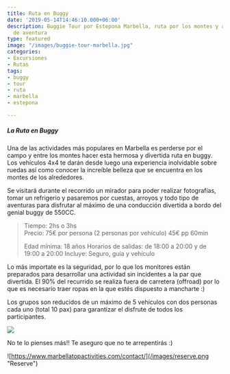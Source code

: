 ```yaml
---
title: Ruta en Buggy
date: '2019-05-14T14:46:10.000+06:00'
description: Buggie Tour por Estepona Marbella, ruta por los montes y arroyos, turismo
  de aventura
type: featured
image: "/images/buggie-tour-marbella.jpg"
categories:
- Excursiones
- Rutas
tags:
- buggy
- tour
- ruta
- marbella
- estepona

---
```

##### La Ruta en Buggy

Una de las actividades más populares en Marbella es perderse por el campo y entre los montes hacer esta hermosa y divertida ruta en buggy. Los vehículos 4x4 te darán desde luego una experiencia inolvidable sobre ruedas así como conocer la increíble belleza que se encuentra en los montes de los alrededores.

Se visitará durante el recorrido un mirador para poder realizar fotografías, tomar un refrigerio y pasaremos por cuestas, arroyos y todo tipo de aventuras para disfrutar al máximo de una conducción divertida a bordo del genial buggy de 550CC.

> Tiempo: 2hs o 3hs  
> Precio: 75€ por persona (2 personas por vehículo) 45€ pp 60min
>
> Edad mínima: 18 años
> Horarios de salidas: de 18:00 a 20:00 y de 19:00 a 20:00
> Incluye: Seguro, guía y vehículo

Lo más importate es la seguridad, por lo que los monitores están preparados para desarrollar una actividad sin incidentes a la par que divertida. El 90% del recurrido se realiza fuera de carretera (offroad) por lo que es necesario traer ropas en la que estés dispuesto a mancharte :)

Los grupos son reducidos de un máximo de 5 vehículos con dos personas cada uno (total 10 pax) para garantizar el disfrute de todos los participantes.

![](/images/actividad-buggy-marbella.jpg)

No te lo pienses más!! Te aseguro que no te arrepentirás :)

![https://www.marbellatopactivities.com/contact/](/images/reserve.png "Reserve")
